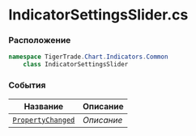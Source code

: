 
# IndicatorSettingsSlider.cs
### Расположение
```csharp
namespace TigerTrade.Chart.Indicators.Common  
    class IndicatorSettingsSlider
```

### События
| Название | Описание |
| --- | --- |
| [`PropertyChanged`](./События/PropertyChanged.md) | *Описание* |
